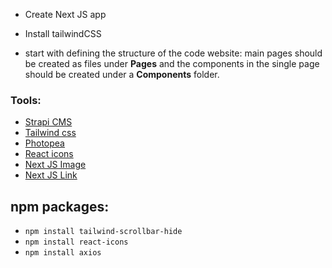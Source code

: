 
- Create Next JS app

- Install tailwindCSS 

- start with defining the structure of the code website:
main pages should be created as files under **Pages** and the components in the single page should be created under a **Components** folder.

### Tools:
- [Strapi CMS](https://strapi.io/)
- [Tailwind css](https://tailwindcss.com/docs/guides/nextjs)
- [Photopea](https://www.photopea.com/)
- [React icons](https://react-icons.github.io/react-icons/)
- [Next JS Image](https://nextjs.org/docs/api-reference/next/image)
- [Next JS Link](https://nextjs.org/docs/api-reference/next/link)



## npm packages:
- `npm install tailwind-scrollbar-hide`
- `npm install react-icons`
- `npm install axios`
